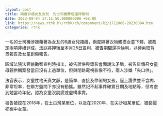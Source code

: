 ```yaml
---
layout: post
title: 兩度非禮女友女兒　的士司機罪成還押候判
date: 2023-08-04 17:11:50.000000000 +08:00
link: https://news.rthk.hk/rthk/ch/component/k2/1712086-20230804.htm
categories: rthk
---
```


一名的士司機涉嫌藉著為女友的6歲女兒搔癢，兩度隔著衣物觸摸女童下體，被裁定兩項非禮罪成，法庭將押後至本月25日宣判，被告期間還押候判，以待索取背景報告及女童創傷報告。

區域法院法官姚勳智宣判時指出，被告證供與錄影會面說法矛盾，被告雖傳召女童母親供稱案發當日沒有上過單位，但與閉路電視影像不符，兩人涉嫌「夾口供」。

法官表示，女童性格天真文靜，是簡單、直接及伶俐的女孩，庭上證供並不含糊、非常坦率，在辯方盤問下亦沒有動搖。雖然記不起事件確實日期及地點等，但考慮到她當時年紀，認為女童沒說謊或虛構事實。

被告被控在2018年，在土瓜灣某單位，以及在2020年，在尖沙咀某單位，猥褻侵犯案中女童。
